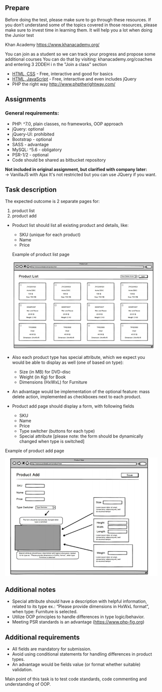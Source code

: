 ## Prepare
Before doing the test, please make sure to go through these resources. If you don’t understand
some of the topics covered in those resources, please make sure to invest time in learning
them. It will help you a lot when doing the Junior test

Khan Academy
https://www.khanacademy.org/

You can join as a student so we can track your progress and propose some additional courses
You can do that by visiting: khanacademy.org/coaches and entering 3 2DDEH i n the "Join a
class" section

- [HTML, CSS](https://www.khanacademy.org/computing/computer-programming/html-css) - Free, interactive and good for basics
- [HTML, JavaScript](https://www.khanacademy.org/computing/computer-programming/html-js-jquery) - Free, interactive and even includes jQuery
- PHP the right way http://www.phptherightway.com/

## Assignments

### General requirements:
- PHP: ^7.0, plain classes, no frameworks, OOP approach
- jQuery: optional
- jQuery-UI: prohibited
- Bootstrap - optional
- SASS - advantage
- MySQL: ^5.6 - obligatory
- PSR-1/2 - optional
- Code should be shared as bitbucket repository

<strong>Not included in original assignment, but clarified with company later:</strong><br>
&rarr; VanillaJS with Ajax It's not restricted but you can use JQuery if you want.

## Task description

The expected outcome is 2 separate pages for: 
1) product list
2) product add


- Product list should list all existing product and details, like:
    - SKU (unique for each product)
    - Name
    - Price

    Example of product list page
    
    ![ProductList](example1.png)

- Also each product type has special attribute, which we expect you would be able to
display as well (one of based on type):
    - Size (in MB) for DVD-disc
    - Weight (in Kg) for Book
    - Dimensions (HxWxL) for Furniture
- An advantage would be implementation of the optional feature: mass delete action,
implemented as checkboxes next to each product.
- Product add page should display a form, with following fields
    - SKU
    - Name
    - Price
    - Type switcher (buttons for each type)
    - Special attribute [please note: the form should be dynamically changed when
type is switched]

Example of product add page 

![ProductAdd](example2.png)

## Additional notes
- Special attribute should have a description with helpful information, related to its type
ex.: “Please provide dimensions in HxWxL format”, when type: Furniture is selected.
- Utilize OOP principles to handle differences in type logic/behavior.
- Meeting PSR standards is an advantage (https://www.php-fig.org)

## Additional requirements
- All fields are mandatory for submission.
- Avoid using conditional statements for handling differences in product types.
- An advantage would be fields value (or format whether suitable) validation.

Main point of this task is to test code standards, code commenting and
understanding of OOP.